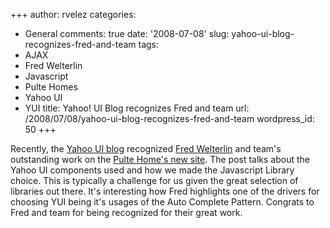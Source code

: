 +++
author: rvelez
categories:
- General
comments: true
date: '2008-07-08'
slug: yahoo-ui-blog-recognizes-fred-and-team
tags:
- AJAX
- Fred Welterlin
- Javascript
- Pulte Homes
- Yahoo UI
- YUI
title: Yahoo! UI Blog recognizes Fred and team
url: /2008/07/08/yahoo-ui-blog-recognizes-fred-and-team
wordpress_id: 50
+++


Recently, the [Yahoo UI blog](http://yuiblog.com/blog/2008/07/03/pulte/) recognized [Fred Welterlin](http://www.welterlin.com/) and team's outstanding work on the [Pulte Home's new site](http://www.pulte.com/). The post talks about the Yahoo UI components used and how we made the Javascript Library choice. This is typically a challenge for us given the great selection of libraries out there. It's interesting how Fred highlights one of the drivers for choosing YUI being it's usages of the Auto Complete Pattern. Congrats to Fred and team for being recognized for their great work.

